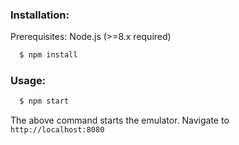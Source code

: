 ### Installation:
Prerequisites: Node.js (>=8.x required)
```bash
  $ npm install
```

### Usage:
```bash
  $ npm start
```

The above command starts the emulator.
Navigate to `http://localhost:8080`
